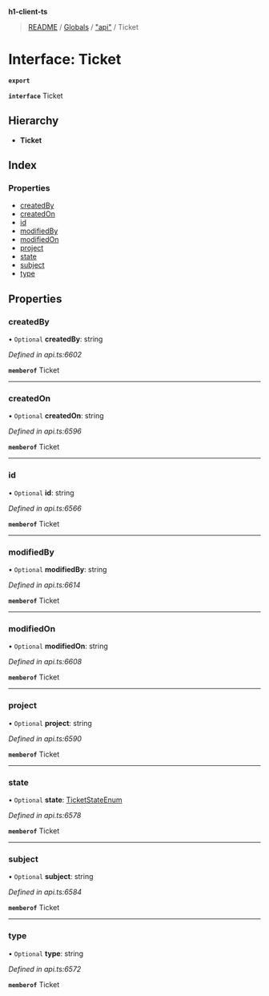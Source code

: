 **h1-client-ts**

> [README](../README.md) / [Globals](../globals.md) / ["api"](../modules/_api_.md) / Ticket

# Interface: Ticket

**`export`** 

**`interface`** Ticket

## Hierarchy

* **Ticket**

## Index

### Properties

* [createdBy](_api_.ticket.md#createdby)
* [createdOn](_api_.ticket.md#createdon)
* [id](_api_.ticket.md#id)
* [modifiedBy](_api_.ticket.md#modifiedby)
* [modifiedOn](_api_.ticket.md#modifiedon)
* [project](_api_.ticket.md#project)
* [state](_api_.ticket.md#state)
* [subject](_api_.ticket.md#subject)
* [type](_api_.ticket.md#type)

## Properties

### createdBy

• `Optional` **createdBy**: string

*Defined in api.ts:6602*

**`memberof`** Ticket

___

### createdOn

• `Optional` **createdOn**: string

*Defined in api.ts:6596*

**`memberof`** Ticket

___

### id

• `Optional` **id**: string

*Defined in api.ts:6566*

**`memberof`** Ticket

___

### modifiedBy

• `Optional` **modifiedBy**: string

*Defined in api.ts:6614*

**`memberof`** Ticket

___

### modifiedOn

• `Optional` **modifiedOn**: string

*Defined in api.ts:6608*

**`memberof`** Ticket

___

### project

• `Optional` **project**: string

*Defined in api.ts:6590*

**`memberof`** Ticket

___

### state

• `Optional` **state**: [TicketStateEnum](../enums/_api_.ticketstateenum.md)

*Defined in api.ts:6578*

**`memberof`** Ticket

___

### subject

• `Optional` **subject**: string

*Defined in api.ts:6584*

**`memberof`** Ticket

___

### type

• `Optional` **type**: string

*Defined in api.ts:6572*

**`memberof`** Ticket
